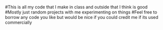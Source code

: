 #This is all my code that I make in class and outside that I think is good
#Mostly just random projects with me experimenting on things
#Feel free to borrow any code you like but would be nice if you could credit me if its used commercially
